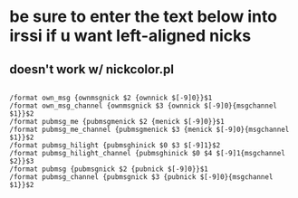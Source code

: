 # be sure to enter the text below into irssi if u want left-aligned nicks
## doesn't work w/ nickcolor.pl

```

/format own_msg {ownmsgnick $2 {ownnick $[-9]0}}$1
/format own_msg_channel {ownmsgnick $3 {ownnick $[-9]0}{msgchannel $1}}$2
/format pubmsg_me {pubmsgmenick $2 {menick $[-9]0}}$1
/format pubmsg_me_channel {pubmsgmenick $3 {menick $[-9]0}{msgchannel $1}}$2
/format pubmsg_hilight {pubmsghinick $0 $3 $[-9]1}$2
/format pubmsg_hilight_channel {pubmsghinick $0 $4 $[-9]1{msgchannel $2}}$3
/format pubmsg {pubmsgnick $2 {pubnick $[-9]0}}$1
/format pubmsg_channel {pubmsgnick $3 {pubnick $[-9]0}{msgchannel $1}}$2

```
